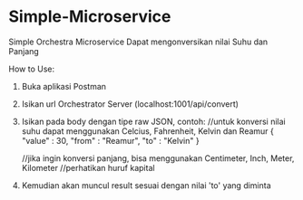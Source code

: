 # Simple-Microservice
Simple Orchestra Microservice
Dapat mengonversikan nilai Suhu dan Panjang


How to Use:
1. Buka aplikasi Postman
2. Isikan url Orchestrator Server (localhost:1001/api/convert)
3. Isikan pada body dengan tipe raw JSON, contoh:
   //untuk konversi nilai suhu dapat menggunakan Celcius, Fahrenheit, Kelvin dan Reamur
   {
    "value" : 30,
    "from" : "Reamur",
    "to" : "Kelvin"
   }

   //jika ingin konversi panjang, bisa menggunakan Centimeter, Inch, Meter, Kilometer
   //perhatikan huruf kapital
5. Kemudian akan muncul result sesuai dengan nilai 'to' yang diminta
